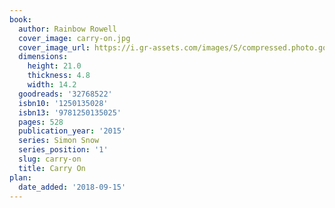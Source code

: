 ```yaml
---
book:
  author: Rainbow Rowell
  cover_image: carry-on.jpg
  cover_image_url: https://i.gr-assets.com/images/S/compressed.photo.goodreads.com/books/1481729252l/32768522._SX98_.jpg
  dimensions:
    height: 21.0
    thickness: 4.8
    width: 14.2
  goodreads: '32768522'
  isbn10: '1250135028'
  isbn13: '9781250135025'
  pages: 528
  publication_year: '2015'
  series: Simon Snow
  series_position: '1'
  slug: carry-on
  title: Carry On
plan:
  date_added: '2018-09-15'
---
```

